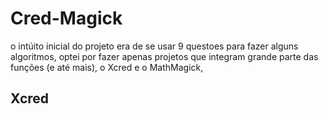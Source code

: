 # Cred-Magick
o intúito inicial do projeto era de se usar 9 questoes para fazer alguns algoritmos, optei por fazer apenas projetos que integram grande parte das funções (e até mais), o Xcred e o MathMagick,

## Xcred
